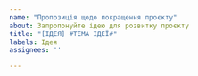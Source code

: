 ```yaml
---
name: "Пропозиція щодо покращення проєкту"
about: Запропонуйте ідею для розвитку проєкту
title: "[ІДЕЯ] #ТЕМА ІДЕЇ#"
labels: Ідея
assignees: ''

---
```


<!--

Будь ласка, чітко та стисло опішить вашу пропозицію у будь-якому зручному для вас форматі. Яке саме покращення ви бажаєте бачити.

-->
